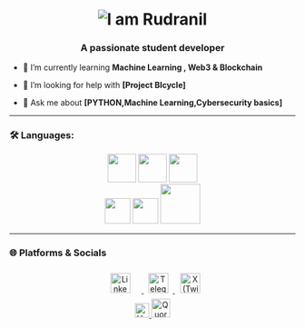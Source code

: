 <h1 align="center">
  <img src="https://readme-typing-svg.demolab.com?font=Fira+Code&pause=1000&color=65a812&center=true&vCenter=true&width=445&lines=Hi+%F0%9F%91%8B%2C+I'm+Rudranil" alt="I am Rudranil " />
</h1>
<h3 align="center">A passionate student developer </h3>

<!-- 🔭 I’m currently working on **Smart WASTE segregation  & Tourism boos INDIA**-->
- 🌱 I’m currently learning **Machine Learning , Web3 & Blockchain**
<!-- 👯 I’m looking to collaborate on **[Open source, projects, etc.]**-->
- 🤝 I’m looking for help with **[Project BIcycle]**
  
- 💬 Ask me about **[PYTHON,Machine Learning,Cybersecurity basics]**
<!--- ⚡ Fun fact: **[]**-->

---

### 🛠️ Languages:

<p align="center">
  <img src="https://assets.exercism.org/tracks/python.svg" style="height:50px;"/>
  <img src="https://assets.exercism.org/tracks/c.svg" style="height:50px";/>
  <img src="https://assets.exercism.org/tracks/cpp.svg" style="height:50px;"/>
  <br>
  <img src="https://encrypted-tbn0.gstatic.com/images?q=tbn:ANd9GcSjNP4W9XMAfHwtd_Kwa3_JTbvuLU8tbfeZdQxzyyMsjsfLaoBtGk1hkegNs3kZsTC3oRwSsKGtUNaoLwMDDLeOQeVrurAeAihjTtXcfw" style="height:45px"/>
  <img src ="https://assets.exercism.org/tracks/objective-c.svg" style="height:45px";/>
  <img src="https://www.futurewayinstitute.com/assets/images/category/category-04/html-css.png" style = "height:70px"/>
  
  
</p>

---

<!--### 📈 GitHub Stats

<p>
  <img src="https://github-readme-stats.vercel.app/api?username=rudranil5&show_icons=true&theme=radical" alt="rudranil5" />
  <img src="https://github-readme-stats.vercel.app/api/top-langs/?username=rudranil5&layout=compact&theme=radical" alt="rudranil5" />
</p>

---
-->
### 🌐 Platforms & Socials

<p align="center">
  <a href="https://linkedin.com/in/rudranil5" target="_blank" rel="noopener noreferrer">
    <img src="https://upload.wikimedia.org/wikipedia/commons/thumb/a/aa/LinkedIn_2021.svg/1920px-LinkedIn_2021.svg.png" alt="LinkedIn" style="height:35px; margin: 0 10px;padding:10 ;"/>
  </a>
  
  <a href="https://t.me/Rudranil_telegrambot" target="_blank" rel="noopener noreferrer">
    <img src="https://img.shields.io/badge/Telegram-2CA5E0?style=for-the-badge&logo=telegram&logoColor=white&labelColor=2CA5E0" alt="Telegram" style="height:35px; margin: 0 8px;"/>
  </a>
  
  <a href="https://twitter.com/Camerapid" target="_blank" rel="noopener noreferrer">
    <img src="https://img.shields.io/badge/x-1a1a1a?style=for-the-badge&logo=x&logoColor=white&labelColor=1a1a1a" alt="X (Twitter)" style="height:35px; margin: 0 10px;"/>
  </a>
<br>

  <a href="https://www.hackerrank.com/profile/rudranil5" target="_blank" rel="noopener">
    <img src="https://cdn.prod.website-files.com/66b6d7fd4d3e9cef94717176/6765dc51a13e31531996cef3_logo-dark.svg" alt="HackerRank" style="height:25px;">
  </a>
  
  <a href="https://bn.quora.com/camerapid" target="_blank" rel="noopener">
    <img src="https://upload.wikimedia.org/wikipedia/commons/9/91/Quora_logo_2015.svg" alt="Quora" style="height:33px;">
  </a>
  <br>
  
<!--
   <a href="https://exercism.org/profiles/rudranil5" target="_blank" rel="noopener">
    <img src="https://assets.exercism.org/assets/icons/exercism-with-logo-black-12752bd7fcf6862ba8ad7a2b75e21a9b2409d7fd.svg" alt="exercism" style="height:33px;">
  </a>
-->
  

</p>
